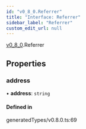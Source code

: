 ```yaml
---
id: "v0_8_0.Referrer"
title: "Interface: Referrer"
sidebar_label: "Referrer"
custom_edit_url: null
---
```


[v0\_8\_0](../namespaces/v0_8_0.md).Referrer

## Properties

### address

• **address**: `string`

#### Defined in

generatedTypes/v0.8.0.ts:69
